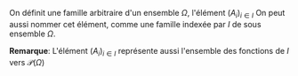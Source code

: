On définit une famille arbitraire d'un ensemble $\Omega$, l'élément $(A_i)_{i\in I}$
On peut aussi nommer cet élément, comme une famille indexée par $I$ de sous ensemble $\Omega$.

**Remarque**: L'élément $(A_i)_{i\in I}$ représente aussi l'ensemble des fonctions de $I$ vers $\mathcal{P}(\Omega)$

